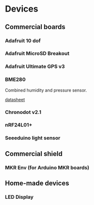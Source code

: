 # Devices



## Commercial boards

### Adafruit 10 dof

### Adafruit MicroSD Breakout

### Adafruit Ultimate GPS v3

### BME280 

Combined humidity and pressure sensor.

[datasheet](datasheets/bme280.pdf)

### Chronodot v2.1

### nRF24L01+

### Seeeduino light sensor

## Commercial shield

### MKR Env (for Arduino MKR boards)

## Home-made devices

### LED Display



